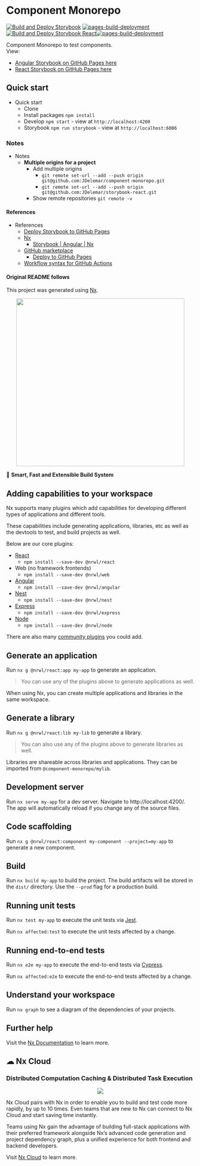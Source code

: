 # Component Monorepo

[![Build and Deploy Storybook](https://github.com/JDelemar/component-monorepo/actions/workflows/storybook.yml/badge.svg)](https://github.com/JDelemar/component-monorepo/actions/workflows/storybook.yml)
[![pages-build-deployment](https://github.com/JDelemar/component-monorepo/actions/workflows/pages/pages-build-deployment/badge.svg)](https://github.com/JDelemar/component-monorepo/actions/workflows/pages/pages-build-deployment)[![Build and Deploy Storybook React](https://github.com/JDelemar/storybook-react/actions/workflows/storybook-react.yml/badge.svg)](https://github.com/JDelemar/storybook-react/actions/workflows/storybook-react.yml)[![pages-build-deployment](https://github.com/JDelemar/storybook-react/actions/workflows/pages/pages-build-deployment/badge.svg)](https://github.com/JDelemar/storybook-react/actions/workflows/pages/pages-build-deployment)

Component Monorepo to test components.  
View:

- [Angular Storybook on GitHub Pages here](https://jdelemar.github.io/component-monorepo)
- [React Storybook on GitHub Pages here](https://jdelemar.github.io/storybook-react)

## Quick start

- Quick start
  - Clone
  - Install packages `npm install`
  - Develop `npm start` - view at `http://localhost:4200`
  - Storybook `npm run storybook` - view at `http://localhost:6006`

### Notes

- Notes
  - **Multiple origins for a project**
    - Add multiple origins
      - `git remote set-url --add --push origin git@github.com:JDelemar/component-monorepo.git`
      - `git remote set-url --add --push origin git@github.com:JDelemar/storybook-react.git`
    - Show remote repositories `git remote -v`

#### References

- References
  - [Deploy Storybook to GitHub Pages](https://dev.to/kouts/deploy-storybook-to-github-pages-3bij)
  - [Nx](https://nx.dev)
    - [Storybook | Angular | Nx](https://nx.dev/storybook/overview-angular)
  - [GitHub marketplace](https://github.com/marketplace)
    - [Deploy to GitHub Pages](https://github.com/marketplace/actions/deploy-to-github-pages)
  - [Workflow syntax for GitHub Actions](https://docs.github.com/en/actions/using-workflows/workflow-syntax-for-github-actions#patterns-to-match-file-paths)

#### Original README follows

This project was generated using [Nx](https://nx.dev).  

<p style="text-align: center;"><img src="https://raw.githubusercontent.com/nrwl/nx/master/images/nx-logo.png" width="450"></p>

🔎 **Smart, Fast and Extensible Build System**

## Adding capabilities to your workspace

Nx supports many plugins which add capabilities for developing different types of applications and different tools.

These capabilities include generating applications, libraries, etc as well as the devtools to test, and build projects as well.

Below are our core plugins:

- [React](https://reactjs.org)
  - `npm install --save-dev @nrwl/react`
- Web (no framework frontends)
  - `npm install --save-dev @nrwl/web`
- [Angular](https://angular.io)
  - `npm install --save-dev @nrwl/angular`
- [Nest](https://nestjs.com)
  - `npm install --save-dev @nrwl/nest`
- [Express](https://expressjs.com)
  - `npm install --save-dev @nrwl/express`
- [Node](https://nodejs.org)
  - `npm install --save-dev @nrwl/node`

There are also many [community plugins](https://nx.dev/community) you could add.

## Generate an application

Run `nx g @nrwl/react:app my-app` to generate an application.

> You can use any of the plugins above to generate applications as well.

When using Nx, you can create multiple applications and libraries in the same workspace.

## Generate a library

Run `nx g @nrwl/react:lib my-lib` to generate a library.

> You can also use any of the plugins above to generate libraries as well.

Libraries are shareable across libraries and applications. They can be imported from `@component-monorepo/mylib`.

## Development server

Run `nx serve my-app` for a dev server. Navigate to http://localhost:4200/. The app will automatically reload if you change any of the source files.

## Code scaffolding

Run `nx g @nrwl/react:component my-component --project=my-app` to generate a new component.

## Build

Run `nx build my-app` to build the project. The build artifacts will be stored in the `dist/` directory. Use the `--prod` flag for a production build.

## Running unit tests

Run `nx test my-app` to execute the unit tests via [Jest](https://jestjs.io).

Run `nx affected:test` to execute the unit tests affected by a change.

## Running end-to-end tests

Run `nx e2e my-app` to execute the end-to-end tests via [Cypress](https://www.cypress.io).

Run `nx affected:e2e` to execute the end-to-end tests affected by a change.

## Understand your workspace

Run `nx graph` to see a diagram of the dependencies of your projects.

## Further help

Visit the [Nx Documentation](https://nx.dev) to learn more.



## ☁ Nx Cloud

### Distributed Computation Caching & Distributed Task Execution

<p style="text-align: center;"><img src="https://raw.githubusercontent.com/nrwl/nx/master/images/nx-cloud-card.png"></p>

Nx Cloud pairs with Nx in order to enable you to build and test code more rapidly, by up to 10 times. Even teams that are new to Nx can connect to Nx Cloud and start saving time instantly.

Teams using Nx gain the advantage of building full-stack applications with their preferred framework alongside Nx’s advanced code generation and project dependency graph, plus a unified experience for both frontend and backend developers.

Visit [Nx Cloud](https://nx.app/) to learn more.
